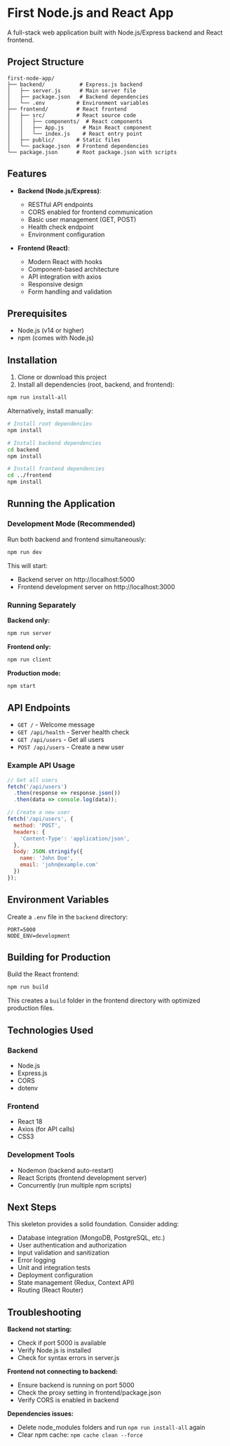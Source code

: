 # First Node.js and React App

A full-stack web application built with Node.js/Express backend and React frontend.

## Project Structure

```
first-node-app/
├── backend/           # Express.js backend
│   ├── server.js      # Main server file
│   ├── package.json   # Backend dependencies
│   └── .env          # Environment variables
├── frontend/         # React frontend
│   ├── src/          # React source code
│   │   ├── components/  # React components
│   │   ├── App.js      # Main React component
│   │   └── index.js    # React entry point
│   ├── public/       # Static files
│   └── package.json  # Frontend dependencies
└── package.json      # Root package.json with scripts
```

## Features

- **Backend (Node.js/Express)**:
  - RESTful API endpoints
  - CORS enabled for frontend communication
  - Basic user management (GET, POST)
  - Health check endpoint
  - Environment configuration

- **Frontend (React)**:
  - Modern React with hooks
  - Component-based architecture
  - API integration with axios
  - Responsive design
  - Form handling and validation

## Prerequisites

- Node.js (v14 or higher)
- npm (comes with Node.js)

## Installation

1. Clone or download this project
2. Install all dependencies (root, backend, and frontend):

```bash
npm run install-all
```

Alternatively, install manually:

```bash
# Install root dependencies
npm install

# Install backend dependencies
cd backend
npm install

# Install frontend dependencies
cd ../frontend
npm install
```

## Running the Application

### Development Mode (Recommended)

Run both backend and frontend simultaneously:

```bash
npm run dev
```

This will start:
- Backend server on http://localhost:5000
- Frontend development server on http://localhost:3000

### Running Separately

**Backend only:**
```bash
npm run server
```

**Frontend only:**
```bash
npm run client
```

**Production mode:**
```bash
npm start
```

## API Endpoints

- `GET /` - Welcome message
- `GET /api/health` - Server health check
- `GET /api/users` - Get all users
- `POST /api/users` - Create a new user

### Example API Usage

```javascript
// Get all users
fetch('/api/users')
  .then(response => response.json())
  .then(data => console.log(data));

// Create a new user
fetch('/api/users', {
  method: 'POST',
  headers: {
    'Content-Type': 'application/json',
  },
  body: JSON.stringify({
    name: 'John Doe',
    email: 'john@example.com'
  })
});
```

## Environment Variables

Create a `.env` file in the `backend` directory:

```
PORT=5000
NODE_ENV=development
```

## Building for Production

Build the React frontend:

```bash
npm run build
```

This creates a `build` folder in the frontend directory with optimized production files.

## Technologies Used

### Backend
- Node.js
- Express.js
- CORS
- dotenv

### Frontend
- React 18
- Axios (for API calls)
- CSS3

### Development Tools
- Nodemon (backend auto-restart)
- React Scripts (frontend development server)
- Concurrently (run multiple npm scripts)

## Next Steps

This skeleton provides a solid foundation. Consider adding:

- Database integration (MongoDB, PostgreSQL, etc.)
- User authentication and authorization
- Input validation and sanitization
- Error logging
- Unit and integration tests
- Deployment configuration
- State management (Redux, Context API)
- Routing (React Router)

## Troubleshooting

**Backend not starting:**
- Check if port 5000 is available
- Verify Node.js is installed
- Check for syntax errors in server.js

**Frontend not connecting to backend:**
- Ensure backend is running on port 5000
- Check the proxy setting in frontend/package.json
- Verify CORS is enabled in backend

**Dependencies issues:**
- Delete node_modules folders and run `npm run install-all` again
- Clear npm cache: `npm cache clean --force`